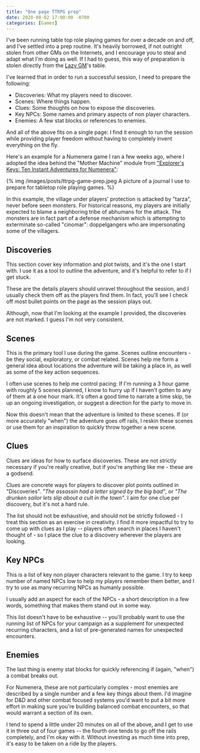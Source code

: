 ```yaml
---
title: "One page TTRPG prep"
date: 2020-08-02 17:00:00 -0700
categories: [Games]
---
```


I've been running table top role playing games for over a decade on and off, and I've settled into a prep routine. It's heavily borrowed, if not outright stolen from other GMs on the Internets, and I encourage you to steal and adapt what I'm doing as well. If I had to guess, this way of preparation is stolen directly from the [Lazy GM][2]'s table.

I've learned that in order to run a successful session, I need to prepare the following:

* Discoveries: What my players need to discover.
* Scenes: Where things happen.
* Clues: Some thoughts on how to expose the discoveries.
* Key NPCs: Some names and primary aspects of non player characters.
* Enemies: A few stat blocks or references to enemies.

And all of the above fits on a single page: I find it enough to run the session while providing player freedom without having to completely invent everything on the fly.

Here's an example for a Numenera game I ran a few weeks ago, where I adopted the idea behind the "Mother Machine" module from ["Explorer's Keys: Ten Instant Adventures for Numenera"][1]:

{% img /images/posts/ttrpg-game-prep.jpeg A picture of a journal I use to prepare for tabletop role playing games. %}

In this example, the village under players' protection is attacked by "tarza", never before seen monsters. For historical reasons, my players are initially expected to blame a neighboring tribe of abhumans for the attack. The monsters are in fact part of a defense mechanism which is attempting to exterminate so-called "cinomar": doppelgangers who are impersonating some of the villagers.

## Discoveries

This section cover key information and plot twists, and it's the one I start with. I use it as a tool to outline the adventure, and it's helpful to refer to if I get stuck.

These are the details players should unravel throughout the session, and I usually check them off as the players find them. In fact, you'll see I check off most bullet points on the page as the session plays out.

Although, now that I'm looking at the example I provided, the discoveries are not marked. I guess I'm not very consistent.

## Scenes

This is the primary tool I use during the game. Scenes outline encounters - be they social, exploratory, or combat related. Scenes help me form a general idea about locations the adventure will be taking a place in, as well as some of the key action sequences.

I often use scenes to help me control pacing: If I'm running a 3 hour game with roughly 5 scenes planned, I know to hurry up if I haven't gotten to any of them at a one hour mark. It's often a good time to narrate a time skip, tie up an ongoing investigation, or suggest a direction for the party to move in.

Now this doesn't mean that the adventure is limited to these scenes. If (or more accurately "when") the adventure goes off rails, I reskin these scenes or use them for an inspiration to quickly throw together a new scene.

## Clues

Clues are ideas for how to surface discoveries. These are not strictly necessary if you're really creative, but if you're anything like me - these are a godsend.

Clues are concrete ways for players to discover plot points outlined in "Discoveries". _"The assassin had a letter signed by the big bad"_, or _"The drunken sailor lets slip about a cult in the town"_. I aim for one clue per discovery, but it's not a hard rule.

The list should not be exhaustive, and should not be strictly followed - I treat this section as an exercise in creativity. I find it more impactful to try to come up with clues as I play -- players often search in places I haven't thought of - so I place the clue to a discovery wherever the players are looking.

## Key NPCs

This is a list of key non player characters relevant to the game. I try to keep number of named NPCs low to help my players remember them better, and I try to use as many recurring NPCs as humanly possible.

I usually add an aspect for each of the NPCs - a short description in a few words, something that makes them stand out in some way.

This list doesn't have to be exhaustive -- you'll probably want to use the running list of NPCs for your campaign as a supplement for unexpected recurring characters, and a list of pre-generated names for unexpected encounters.

## Enemies

The last thing is enemy stat blocks for quickly referencing if (again, "when") a combat breaks out.

For Numenera, these are not particularly complex - most enemies are described by a single number and a few key things about them. I'd imagine for D&D and other combat focused systems you'd want to put a bit more effort in making sure you're building balanced combat encounters, so that would warrant a section of its own.

I tend to spend a little under 20 minutes on all of the above, and I get to use it in three out of four games -- the fourth one tends to go off the rails completely, and I'm okay with it. Without investing as much time into prep, it's easy to be taken on a ride by the players.

[1]: https://www.montecookgames.com/explorers-keys/
[2]: https://slyflourish.com/lazydm/
